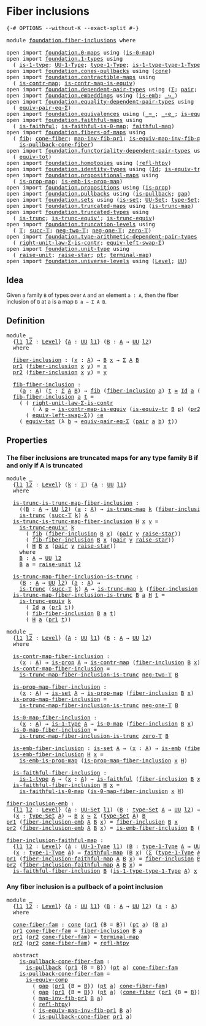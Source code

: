 # Fiber inclusions

<pre class="Agda"><a id="29" class="Symbol">{-#</a> <a id="33" class="Keyword">OPTIONS</a> <a id="41" class="Pragma">--without-K</a> <a id="53" class="Pragma">--exact-split</a> <a id="67" class="Symbol">#-}</a>

<a id="72" class="Keyword">module</a> <a id="79" href="foundation.fiber-inclusions.html" class="Module">foundation.fiber-inclusions</a> <a id="107" class="Keyword">where</a>

<a id="114" class="Keyword">open</a> <a id="119" class="Keyword">import</a> <a id="126" href="foundation.0-maps.html" class="Module">foundation.0-maps</a> <a id="144" class="Keyword">using</a> <a id="150" class="Symbol">(</a><a id="151" href="foundation-core.0-maps.html#1168" class="Function">is-0-map</a><a id="159" class="Symbol">)</a>
<a id="161" class="Keyword">open</a> <a id="166" class="Keyword">import</a> <a id="173" href="foundation.1-types.html" class="Module">foundation.1-types</a> <a id="192" class="Keyword">using</a>
  <a id="200" class="Symbol">(</a> <a id="202" href="foundation-core.1-types.html#654" class="Function">is-1-type</a><a id="211" class="Symbol">;</a> <a id="213" href="foundation-core.1-types.html#720" class="Function">UU-1-Type</a><a id="222" class="Symbol">;</a> <a id="224" href="foundation-core.1-types.html#792" class="Function">type-1-Type</a><a id="235" class="Symbol">;</a> <a id="237" href="foundation-core.1-types.html#869" class="Function">is-1-type-type-1-Type</a><a id="258" class="Symbol">)</a>
<a id="260" class="Keyword">open</a> <a id="265" class="Keyword">import</a> <a id="272" href="foundation.cones-pullbacks.html" class="Module">foundation.cones-pullbacks</a> <a id="299" class="Keyword">using</a> <a id="305" class="Symbol">(</a><a id="306" href="foundation-core.cones-pullbacks.html#1272" class="Function">cone</a><a id="310" class="Symbol">)</a>
<a id="312" class="Keyword">open</a> <a id="317" class="Keyword">import</a> <a id="324" href="foundation.contractible-maps.html" class="Module">foundation.contractible-maps</a> <a id="353" class="Keyword">using</a>
  <a id="361" class="Symbol">(</a> <a id="363" href="foundation-core.contractible-maps.html#1464" class="Function">is-contr-map</a><a id="375" class="Symbol">;</a> <a id="377" href="foundation-core.contractible-maps.html#3850" class="Function">is-contr-map-is-equiv</a><a id="398" class="Symbol">)</a>
<a id="400" class="Keyword">open</a> <a id="405" class="Keyword">import</a> <a id="412" href="foundation.dependent-pair-types.html" class="Module">foundation.dependent-pair-types</a> <a id="444" class="Keyword">using</a> <a id="450" class="Symbol">(</a><a id="451" href="foundation-core.dependent-pair-types.html#502" class="Record">Σ</a><a id="452" class="Symbol">;</a> <a id="454" href="foundation-core.dependent-pair-types.html#575" class="InductiveConstructor">pair</a><a id="458" class="Symbol">;</a> <a id="460" href="foundation-core.dependent-pair-types.html#592" class="Field">pr1</a><a id="463" class="Symbol">;</a> <a id="465" href="foundation-core.dependent-pair-types.html#604" class="Field">pr2</a><a id="468" class="Symbol">)</a>
<a id="470" class="Keyword">open</a> <a id="475" class="Keyword">import</a> <a id="482" href="foundation.embeddings.html" class="Module">foundation.embeddings</a> <a id="504" class="Keyword">using</a> <a id="510" class="Symbol">(</a><a id="511" href="foundation-core.embeddings.html#980" class="Function">is-emb</a><a id="517" class="Symbol">;</a> <a id="519" href="foundation-core.embeddings.html#1062" class="Function Operator">_↪_</a><a id="522" class="Symbol">)</a>
<a id="524" class="Keyword">open</a> <a id="529" class="Keyword">import</a> <a id="536" href="foundation.equality-dependent-pair-types.html" class="Module">foundation.equality-dependent-pair-types</a> <a id="577" class="Keyword">using</a>
  <a id="585" class="Symbol">(</a> <a id="587" href="foundation.equality-dependent-pair-types.html#2506" class="Function">equiv-pair-eq-Σ</a><a id="602" class="Symbol">)</a>
<a id="604" class="Keyword">open</a> <a id="609" class="Keyword">import</a> <a id="616" href="foundation.equivalences.html" class="Module">foundation.equivalences</a> <a id="640" class="Keyword">using</a> <a id="646" class="Symbol">(</a><a id="647" href="foundation-core.equivalences.html#1607" class="Function Operator">_≃_</a><a id="650" class="Symbol">;</a> <a id="652" href="foundation-core.equivalences.html#7855" class="Function Operator">_∘e_</a><a id="656" class="Symbol">;</a> <a id="658" href="foundation-core.equivalences.html#7183" class="Function">is-equiv-comp</a><a id="671" class="Symbol">)</a>
<a id="673" class="Keyword">open</a> <a id="678" class="Keyword">import</a> <a id="685" href="foundation.faithful-maps.html" class="Module">foundation.faithful-maps</a> <a id="710" class="Keyword">using</a>
  <a id="718" class="Symbol">(</a> <a id="720" href="foundation-core.faithful-maps.html#1676" class="Function">is-faithful</a><a id="731" class="Symbol">;</a> <a id="733" href="foundation-core.faithful-maps.html#3767" class="Function">is-faithful-is-0-map</a><a id="753" class="Symbol">;</a> <a id="755" href="foundation-core.faithful-maps.html#1766" class="Function">faithful-map</a><a id="767" class="Symbol">)</a>
<a id="769" class="Keyword">open</a> <a id="774" class="Keyword">import</a> <a id="781" href="foundation.fibers-of-maps.html" class="Module">foundation.fibers-of-maps</a> <a id="807" class="Keyword">using</a>
  <a id="815" class="Symbol">(</a> <a id="817" href="foundation-core.fibers-of-maps.html#928" class="Function">fib</a><a id="820" class="Symbol">;</a> <a id="822" href="foundation.fibers-of-maps.html#4737" class="Function">cone-fiber</a><a id="832" class="Symbol">;</a> <a id="834" href="foundation-core.fibers-of-maps.html#3085" class="Function">map-inv-fib-pr1</a><a id="849" class="Symbol">;</a> <a id="851" href="foundation-core.fibers-of-maps.html#3727" class="Function">is-equiv-map-inv-fib-pr1</a><a id="875" class="Symbol">;</a>
    <a id="881" href="foundation.fibers-of-maps.html#4912" class="Function">is-pullback-cone-fiber</a><a id="903" class="Symbol">)</a>
<a id="905" class="Keyword">open</a> <a id="910" class="Keyword">import</a> <a id="917" href="foundation.functoriality-dependent-pair-types.html" class="Module">foundation.functoriality-dependent-pair-types</a> <a id="963" class="Keyword">using</a>
  <a id="971" class="Symbol">(</a> <a id="973" href="foundation-core.functoriality-dependent-pair-types.html#6804" class="Function">equiv-tot</a><a id="982" class="Symbol">)</a>
<a id="984" class="Keyword">open</a> <a id="989" class="Keyword">import</a> <a id="996" href="foundation.homotopies.html" class="Module">foundation.homotopies</a> <a id="1018" class="Keyword">using</a> <a id="1024" class="Symbol">(</a><a id="1025" href="foundation-core.homotopies.html#710" class="Function">refl-htpy</a><a id="1034" class="Symbol">)</a>
<a id="1036" class="Keyword">open</a> <a id="1041" class="Keyword">import</a> <a id="1048" href="foundation.identity-types.html" class="Module">foundation.identity-types</a> <a id="1074" class="Keyword">using</a> <a id="1080" class="Symbol">(</a><a id="1081" href="foundation-core.identity-types.html#1754" class="Datatype">Id</a><a id="1083" class="Symbol">;</a> <a id="1085" href="foundation.identity-types.html#3670" class="Function">is-equiv-tr</a><a id="1096" class="Symbol">)</a>
<a id="1098" class="Keyword">open</a> <a id="1103" class="Keyword">import</a> <a id="1110" href="foundation.propositional-maps.html" class="Module">foundation.propositional-maps</a> <a id="1140" class="Keyword">using</a>
  <a id="1148" class="Symbol">(</a> <a id="1150" href="foundation-core.propositional-maps.html#1250" class="Function">is-prop-map</a><a id="1161" class="Symbol">;</a> <a id="1163" href="foundation-core.propositional-maps.html#1524" class="Function">is-emb-is-prop-map</a><a id="1181" class="Symbol">)</a>
<a id="1183" class="Keyword">open</a> <a id="1188" class="Keyword">import</a> <a id="1195" href="foundation.propositions.html" class="Module">foundation.propositions</a> <a id="1219" class="Keyword">using</a> <a id="1225" class="Symbol">(</a><a id="1226" href="foundation-core.propositions.html#1295" class="Function">is-prop</a><a id="1233" class="Symbol">)</a>
<a id="1235" class="Keyword">open</a> <a id="1240" class="Keyword">import</a> <a id="1247" href="foundation.pullbacks.html" class="Module">foundation.pullbacks</a> <a id="1268" class="Keyword">using</a> <a id="1274" class="Symbol">(</a><a id="1275" href="foundation-core.pullbacks.html#2885" class="Function">is-pullback</a><a id="1286" class="Symbol">;</a> <a id="1288" href="foundation-core.pullbacks.html#2383" class="Function">gap</a><a id="1291" class="Symbol">)</a>
<a id="1293" class="Keyword">open</a> <a id="1298" class="Keyword">import</a> <a id="1305" href="foundation.sets.html" class="Module">foundation.sets</a> <a id="1321" class="Keyword">using</a> <a id="1327" class="Symbol">(</a><a id="1328" href="foundation-core.sets.html#1099" class="Function">is-set</a><a id="1334" class="Symbol">;</a> <a id="1336" href="foundation-core.sets.html#1177" class="Function">UU-Set</a><a id="1342" class="Symbol">;</a> <a id="1344" href="foundation-core.sets.html#1291" class="Function">type-Set</a><a id="1352" class="Symbol">;</a> <a id="1354" href="foundation-core.sets.html#1342" class="Function">is-set-type-Set</a><a id="1369" class="Symbol">)</a>
<a id="1371" class="Keyword">open</a> <a id="1376" class="Keyword">import</a> <a id="1383" href="foundation.truncated-maps.html" class="Module">foundation.truncated-maps</a> <a id="1409" class="Keyword">using</a> <a id="1415" class="Symbol">(</a><a id="1416" href="foundation-core.truncated-maps.html#1873" class="Function">is-trunc-map</a><a id="1428" class="Symbol">)</a>
<a id="1430" class="Keyword">open</a> <a id="1435" class="Keyword">import</a> <a id="1442" href="foundation.truncated-types.html" class="Module">foundation.truncated-types</a> <a id="1469" class="Keyword">using</a>
  <a id="1477" class="Symbol">(</a> <a id="1479" href="foundation-core.truncated-types.html#1727" class="Function">is-trunc</a><a id="1487" class="Symbol">;</a> <a id="1489" href="foundation-core.truncated-types.html#4904" class="Function">is-trunc-equiv&#39;</a><a id="1504" class="Symbol">;</a> <a id="1506" href="foundation-core.truncated-types.html#4377" class="Function">is-trunc-equiv</a><a id="1520" class="Symbol">)</a>
<a id="1522" class="Keyword">open</a> <a id="1527" class="Keyword">import</a> <a id="1534" href="foundation.truncation-levels.html" class="Module">foundation.truncation-levels</a> <a id="1563" class="Keyword">using</a>
  <a id="1571" class="Symbol">(</a> <a id="1573" href="foundation-core.truncation-levels.html#382" class="Datatype">𝕋</a><a id="1574" class="Symbol">;</a> <a id="1576" href="foundation-core.truncation-levels.html#419" class="InductiveConstructor">succ-𝕋</a><a id="1582" class="Symbol">;</a> <a id="1584" href="foundation-core.truncation-levels.html#403" class="InductiveConstructor">neg-two-𝕋</a><a id="1593" class="Symbol">;</a> <a id="1595" href="foundation-core.truncation-levels.html#435" class="Function">neg-one-𝕋</a><a id="1604" class="Symbol">;</a> <a id="1606" href="foundation-core.truncation-levels.html#479" class="Function">zero-𝕋</a><a id="1612" class="Symbol">)</a>
<a id="1614" class="Keyword">open</a> <a id="1619" class="Keyword">import</a> <a id="1626" href="foundation.type-arithmetic-dependent-pair-types.html" class="Module">foundation.type-arithmetic-dependent-pair-types</a> <a id="1674" class="Keyword">using</a>
  <a id="1682" class="Symbol">(</a> <a id="1684" href="foundation-core.type-arithmetic-dependent-pair-types.html#4301" class="Function">right-unit-law-Σ-is-contr</a><a id="1709" class="Symbol">;</a> <a id="1711" href="foundation-core.type-arithmetic-dependent-pair-types.html#10226" class="Function">equiv-left-swap-Σ</a><a id="1728" class="Symbol">)</a>
<a id="1730" class="Keyword">open</a> <a id="1735" class="Keyword">import</a> <a id="1742" href="foundation.unit-type.html" class="Module">foundation.unit-type</a> <a id="1763" class="Keyword">using</a>
  <a id="1771" class="Symbol">(</a> <a id="1773" href="foundation.unit-type.html#1718" class="Function">raise-unit</a><a id="1783" class="Symbol">;</a> <a id="1785" href="foundation.unit-type.html#1779" class="Function">raise-star</a><a id="1795" class="Symbol">;</a> <a id="1797" href="foundation.unit-type.html#1589" class="Function">pt</a><a id="1799" class="Symbol">;</a> <a id="1801" href="foundation.unit-type.html#1453" class="Function">terminal-map</a><a id="1813" class="Symbol">)</a>
<a id="1815" class="Keyword">open</a> <a id="1820" class="Keyword">import</a> <a id="1827" href="foundation.universe-levels.html" class="Module">foundation.universe-levels</a> <a id="1854" class="Keyword">using</a> <a id="1860" class="Symbol">(</a><a id="1861" href="Agda.Primitive.html#597" class="Postulate">Level</a><a id="1866" class="Symbol">;</a> <a id="1868" href="foundation-core.universe-levels.html#222" class="Primitive">UU</a><a id="1870" class="Symbol">)</a>
</pre>
## Idea

Given a family `B` of types over `A` and an element `a : A`, then the fiber inclusion of `B` at a is a map `B a → Σ A B`.

## Definition

<pre class="Agda"><a id="2032" class="Keyword">module</a> <a id="2039" href="foundation.fiber-inclusions.html#2039" class="Module">_</a>
  <a id="2043" class="Symbol">{</a><a id="2044" href="foundation.fiber-inclusions.html#2044" class="Bound">l1</a> <a id="2047" href="foundation.fiber-inclusions.html#2047" class="Bound">l2</a> <a id="2050" class="Symbol">:</a> <a id="2052" href="Agda.Primitive.html#597" class="Postulate">Level</a><a id="2057" class="Symbol">}</a> <a id="2059" class="Symbol">{</a><a id="2060" href="foundation.fiber-inclusions.html#2060" class="Bound">A</a> <a id="2062" class="Symbol">:</a> <a id="2064" href="foundation-core.universe-levels.html#222" class="Primitive">UU</a> <a id="2067" href="foundation.fiber-inclusions.html#2044" class="Bound">l1</a><a id="2069" class="Symbol">}</a> <a id="2071" class="Symbol">(</a><a id="2072" href="foundation.fiber-inclusions.html#2072" class="Bound">B</a> <a id="2074" class="Symbol">:</a> <a id="2076" href="foundation.fiber-inclusions.html#2060" class="Bound">A</a> <a id="2078" class="Symbol">→</a> <a id="2080" href="foundation-core.universe-levels.html#222" class="Primitive">UU</a> <a id="2083" href="foundation.fiber-inclusions.html#2047" class="Bound">l2</a><a id="2085" class="Symbol">)</a>
  <a id="2089" class="Keyword">where</a>
  
  <a id="2100" href="foundation.fiber-inclusions.html#2100" class="Function">fiber-inclusion</a> <a id="2116" class="Symbol">:</a> <a id="2118" class="Symbol">(</a><a id="2119" href="foundation.fiber-inclusions.html#2119" class="Bound">x</a> <a id="2121" class="Symbol">:</a> <a id="2123" href="foundation.fiber-inclusions.html#2060" class="Bound">A</a><a id="2124" class="Symbol">)</a> <a id="2126" class="Symbol">→</a> <a id="2128" href="foundation.fiber-inclusions.html#2072" class="Bound">B</a> <a id="2130" href="foundation.fiber-inclusions.html#2119" class="Bound">x</a> <a id="2132" class="Symbol">→</a> <a id="2134" href="foundation-core.dependent-pair-types.html#502" class="Record">Σ</a> <a id="2136" href="foundation.fiber-inclusions.html#2060" class="Bound">A</a> <a id="2138" href="foundation.fiber-inclusions.html#2072" class="Bound">B</a>
  <a id="2142" href="foundation-core.dependent-pair-types.html#592" class="Field">pr1</a> <a id="2146" class="Symbol">(</a><a id="2147" href="foundation.fiber-inclusions.html#2100" class="Function">fiber-inclusion</a> <a id="2163" href="foundation.fiber-inclusions.html#2163" class="Bound">x</a> <a id="2165" href="foundation.fiber-inclusions.html#2165" class="Bound">y</a><a id="2166" class="Symbol">)</a> <a id="2168" class="Symbol">=</a> <a id="2170" href="foundation.fiber-inclusions.html#2163" class="Bound">x</a>
  <a id="2174" href="foundation-core.dependent-pair-types.html#604" class="Field">pr2</a> <a id="2178" class="Symbol">(</a><a id="2179" href="foundation.fiber-inclusions.html#2100" class="Function">fiber-inclusion</a> <a id="2195" href="foundation.fiber-inclusions.html#2195" class="Bound">x</a> <a id="2197" href="foundation.fiber-inclusions.html#2197" class="Bound">y</a><a id="2198" class="Symbol">)</a> <a id="2200" class="Symbol">=</a> <a id="2202" href="foundation.fiber-inclusions.html#2197" class="Bound">y</a>

  <a id="2207" href="foundation.fiber-inclusions.html#2207" class="Function">fib-fiber-inclusion</a> <a id="2227" class="Symbol">:</a>
    <a id="2233" class="Symbol">(</a><a id="2234" href="foundation.fiber-inclusions.html#2234" class="Bound">a</a> <a id="2236" class="Symbol">:</a> <a id="2238" href="foundation.fiber-inclusions.html#2060" class="Bound">A</a><a id="2239" class="Symbol">)</a> <a id="2241" class="Symbol">(</a><a id="2242" href="foundation.fiber-inclusions.html#2242" class="Bound">t</a> <a id="2244" class="Symbol">:</a> <a id="2246" href="foundation-core.dependent-pair-types.html#502" class="Record">Σ</a> <a id="2248" href="foundation.fiber-inclusions.html#2060" class="Bound">A</a> <a id="2250" href="foundation.fiber-inclusions.html#2072" class="Bound">B</a><a id="2251" class="Symbol">)</a> <a id="2253" class="Symbol">→</a> <a id="2255" href="foundation-core.fibers-of-maps.html#928" class="Function">fib</a> <a id="2259" class="Symbol">(</a><a id="2260" href="foundation.fiber-inclusions.html#2100" class="Function">fiber-inclusion</a> <a id="2276" href="foundation.fiber-inclusions.html#2234" class="Bound">a</a><a id="2277" class="Symbol">)</a> <a id="2279" href="foundation.fiber-inclusions.html#2242" class="Bound">t</a> <a id="2281" href="foundation-core.equivalences.html#1607" class="Function Operator">≃</a> <a id="2283" href="foundation-core.identity-types.html#1754" class="Datatype">Id</a> <a id="2286" href="foundation.fiber-inclusions.html#2234" class="Bound">a</a> <a id="2288" class="Symbol">(</a><a id="2289" href="foundation-core.dependent-pair-types.html#592" class="Field">pr1</a> <a id="2293" href="foundation.fiber-inclusions.html#2242" class="Bound">t</a><a id="2294" class="Symbol">)</a>
  <a id="2298" href="foundation.fiber-inclusions.html#2207" class="Function">fib-fiber-inclusion</a> <a id="2318" href="foundation.fiber-inclusions.html#2318" class="Bound">a</a> <a id="2320" href="foundation.fiber-inclusions.html#2320" class="Bound">t</a> <a id="2322" class="Symbol">=</a>
    <a id="2328" class="Symbol">(</a> <a id="2330" class="Symbol">(</a> <a id="2332" href="foundation-core.type-arithmetic-dependent-pair-types.html#4301" class="Function">right-unit-law-Σ-is-contr</a>
        <a id="2366" class="Symbol">(</a> <a id="2368" class="Symbol">λ</a> <a id="2370" href="foundation.fiber-inclusions.html#2370" class="Bound">p</a> <a id="2372" class="Symbol">→</a> <a id="2374" href="foundation-core.contractible-maps.html#3850" class="Function">is-contr-map-is-equiv</a> <a id="2396" class="Symbol">(</a><a id="2397" href="foundation.identity-types.html#3670" class="Function">is-equiv-tr</a> <a id="2409" href="foundation.fiber-inclusions.html#2072" class="Bound">B</a> <a id="2411" href="foundation.fiber-inclusions.html#2370" class="Bound">p</a><a id="2412" class="Symbol">)</a> <a id="2414" class="Symbol">(</a><a id="2415" href="foundation-core.dependent-pair-types.html#604" class="Field">pr2</a> <a id="2419" href="foundation.fiber-inclusions.html#2320" class="Bound">t</a><a id="2420" class="Symbol">)))</a> <a id="2424" href="foundation-core.equivalences.html#7855" class="Function Operator">∘e</a>
      <a id="2433" class="Symbol">(</a> <a id="2435" href="foundation-core.type-arithmetic-dependent-pair-types.html#10226" class="Function">equiv-left-swap-Σ</a><a id="2452" class="Symbol">))</a> <a id="2455" href="foundation-core.equivalences.html#7855" class="Function Operator">∘e</a>
    <a id="2462" class="Symbol">(</a> <a id="2464" href="foundation-core.functoriality-dependent-pair-types.html#6804" class="Function">equiv-tot</a> <a id="2474" class="Symbol">(λ</a> <a id="2477" href="foundation.fiber-inclusions.html#2477" class="Bound">b</a> <a id="2479" class="Symbol">→</a> <a id="2481" href="foundation.equality-dependent-pair-types.html#2506" class="Function">equiv-pair-eq-Σ</a> <a id="2497" class="Symbol">(</a><a id="2498" href="foundation-core.dependent-pair-types.html#575" class="InductiveConstructor">pair</a> <a id="2503" href="foundation.fiber-inclusions.html#2318" class="Bound">a</a> <a id="2505" href="foundation.fiber-inclusions.html#2477" class="Bound">b</a><a id="2506" class="Symbol">)</a> <a id="2508" href="foundation.fiber-inclusions.html#2320" class="Bound">t</a><a id="2509" class="Symbol">))</a>
</pre>
## Properties

### The fiber inclusions are truncated maps for any type family B if and only if A is truncated

<pre class="Agda"><a id="2633" class="Keyword">module</a> <a id="2640" href="foundation.fiber-inclusions.html#2640" class="Module">_</a>
  <a id="2644" class="Symbol">{</a><a id="2645" href="foundation.fiber-inclusions.html#2645" class="Bound">l1</a> <a id="2648" href="foundation.fiber-inclusions.html#2648" class="Bound">l2</a> <a id="2651" class="Symbol">:</a> <a id="2653" href="Agda.Primitive.html#597" class="Postulate">Level</a><a id="2658" class="Symbol">}</a> <a id="2660" class="Symbol">(</a><a id="2661" href="foundation.fiber-inclusions.html#2661" class="Bound">k</a> <a id="2663" class="Symbol">:</a> <a id="2665" href="foundation-core.truncation-levels.html#382" class="Datatype">𝕋</a><a id="2666" class="Symbol">)</a> <a id="2668" class="Symbol">{</a><a id="2669" href="foundation.fiber-inclusions.html#2669" class="Bound">A</a> <a id="2671" class="Symbol">:</a> <a id="2673" href="foundation-core.universe-levels.html#222" class="Primitive">UU</a> <a id="2676" href="foundation.fiber-inclusions.html#2645" class="Bound">l1</a><a id="2678" class="Symbol">}</a>
  <a id="2682" class="Keyword">where</a>
  
  <a id="2693" href="foundation.fiber-inclusions.html#2693" class="Function">is-trunc-is-trunc-map-fiber-inclusion</a> <a id="2731" class="Symbol">:</a>
    <a id="2737" class="Symbol">((</a><a id="2739" href="foundation.fiber-inclusions.html#2739" class="Bound">B</a> <a id="2741" class="Symbol">:</a> <a id="2743" href="foundation.fiber-inclusions.html#2669" class="Bound">A</a> <a id="2745" class="Symbol">→</a> <a id="2747" href="foundation-core.universe-levels.html#222" class="Primitive">UU</a> <a id="2750" href="foundation.fiber-inclusions.html#2648" class="Bound">l2</a><a id="2752" class="Symbol">)</a> <a id="2754" class="Symbol">(</a><a id="2755" href="foundation.fiber-inclusions.html#2755" class="Bound">a</a> <a id="2757" class="Symbol">:</a> <a id="2759" href="foundation.fiber-inclusions.html#2669" class="Bound">A</a><a id="2760" class="Symbol">)</a> <a id="2762" class="Symbol">→</a> <a id="2764" href="foundation-core.truncated-maps.html#1873" class="Function">is-trunc-map</a> <a id="2777" href="foundation.fiber-inclusions.html#2661" class="Bound">k</a> <a id="2779" class="Symbol">(</a><a id="2780" href="foundation.fiber-inclusions.html#2100" class="Function">fiber-inclusion</a> <a id="2796" href="foundation.fiber-inclusions.html#2739" class="Bound">B</a> <a id="2798" href="foundation.fiber-inclusions.html#2755" class="Bound">a</a><a id="2799" class="Symbol">))</a> <a id="2802" class="Symbol">→</a>
    <a id="2808" href="foundation-core.truncated-types.html#1727" class="Function">is-trunc</a> <a id="2817" class="Symbol">(</a><a id="2818" href="foundation-core.truncation-levels.html#419" class="InductiveConstructor">succ-𝕋</a> <a id="2825" href="foundation.fiber-inclusions.html#2661" class="Bound">k</a><a id="2826" class="Symbol">)</a> <a id="2828" href="foundation.fiber-inclusions.html#2669" class="Bound">A</a>
  <a id="2832" href="foundation.fiber-inclusions.html#2693" class="Function">is-trunc-is-trunc-map-fiber-inclusion</a> <a id="2870" href="foundation.fiber-inclusions.html#2870" class="Bound">H</a> <a id="2872" href="foundation.fiber-inclusions.html#2872" class="Bound">x</a> <a id="2874" href="foundation.fiber-inclusions.html#2874" class="Bound">y</a> <a id="2876" class="Symbol">=</a>
    <a id="2882" href="foundation-core.truncated-types.html#4904" class="Function">is-trunc-equiv&#39;</a> <a id="2898" href="foundation.fiber-inclusions.html#2661" class="Bound">k</a>
      <a id="2906" class="Symbol">(</a> <a id="2908" href="foundation-core.fibers-of-maps.html#928" class="Function">fib</a> <a id="2912" class="Symbol">(</a><a id="2913" href="foundation.fiber-inclusions.html#2100" class="Function">fiber-inclusion</a> <a id="2929" href="foundation.fiber-inclusions.html#3057" class="Function">B</a> <a id="2931" href="foundation.fiber-inclusions.html#2872" class="Bound">x</a><a id="2932" class="Symbol">)</a> <a id="2934" class="Symbol">(</a><a id="2935" href="foundation-core.dependent-pair-types.html#575" class="InductiveConstructor">pair</a> <a id="2940" href="foundation.fiber-inclusions.html#2874" class="Bound">y</a> <a id="2942" href="foundation.unit-type.html#1779" class="Function">raise-star</a><a id="2952" class="Symbol">))</a>
      <a id="2961" class="Symbol">(</a> <a id="2963" href="foundation.fiber-inclusions.html#2207" class="Function">fib-fiber-inclusion</a> <a id="2983" href="foundation.fiber-inclusions.html#3057" class="Function">B</a> <a id="2985" href="foundation.fiber-inclusions.html#2872" class="Bound">x</a> <a id="2987" class="Symbol">(</a><a id="2988" href="foundation-core.dependent-pair-types.html#575" class="InductiveConstructor">pair</a> <a id="2993" href="foundation.fiber-inclusions.html#2874" class="Bound">y</a> <a id="2995" href="foundation.unit-type.html#1779" class="Function">raise-star</a><a id="3005" class="Symbol">))</a>
      <a id="3014" class="Symbol">(</a> <a id="3016" href="foundation.fiber-inclusions.html#2870" class="Bound">H</a> <a id="3018" href="foundation.fiber-inclusions.html#3057" class="Function">B</a> <a id="3020" href="foundation.fiber-inclusions.html#2872" class="Bound">x</a> <a id="3022" class="Symbol">(</a><a id="3023" href="foundation-core.dependent-pair-types.html#575" class="InductiveConstructor">pair</a> <a id="3028" href="foundation.fiber-inclusions.html#2874" class="Bound">y</a> <a id="3030" href="foundation.unit-type.html#1779" class="Function">raise-star</a><a id="3040" class="Symbol">))</a>
    <a id="3047" class="Keyword">where</a>
    <a id="3057" href="foundation.fiber-inclusions.html#3057" class="Function">B</a> <a id="3059" class="Symbol">:</a> <a id="3061" href="foundation.fiber-inclusions.html#2669" class="Bound">A</a> <a id="3063" class="Symbol">→</a> <a id="3065" href="foundation-core.universe-levels.html#222" class="Primitive">UU</a> <a id="3068" href="foundation.fiber-inclusions.html#2648" class="Bound">l2</a>
    <a id="3075" href="foundation.fiber-inclusions.html#3057" class="Function">B</a> <a id="3077" href="foundation.fiber-inclusions.html#3077" class="Bound">a</a> <a id="3079" class="Symbol">=</a> <a id="3081" href="foundation.unit-type.html#1718" class="Function">raise-unit</a> <a id="3092" href="foundation.fiber-inclusions.html#2648" class="Bound">l2</a>

  <a id="3098" href="foundation.fiber-inclusions.html#3098" class="Function">is-trunc-map-fiber-inclusion-is-trunc</a> <a id="3136" class="Symbol">:</a>
    <a id="3142" class="Symbol">(</a><a id="3143" href="foundation.fiber-inclusions.html#3143" class="Bound">B</a> <a id="3145" class="Symbol">:</a> <a id="3147" href="foundation.fiber-inclusions.html#2669" class="Bound">A</a> <a id="3149" class="Symbol">→</a> <a id="3151" href="foundation-core.universe-levels.html#222" class="Primitive">UU</a> <a id="3154" href="foundation.fiber-inclusions.html#2648" class="Bound">l2</a><a id="3156" class="Symbol">)</a> <a id="3158" class="Symbol">(</a><a id="3159" href="foundation.fiber-inclusions.html#3159" class="Bound">a</a> <a id="3161" class="Symbol">:</a> <a id="3163" href="foundation.fiber-inclusions.html#2669" class="Bound">A</a><a id="3164" class="Symbol">)</a> <a id="3166" class="Symbol">→</a>
    <a id="3172" href="foundation-core.truncated-types.html#1727" class="Function">is-trunc</a> <a id="3181" class="Symbol">(</a><a id="3182" href="foundation-core.truncation-levels.html#419" class="InductiveConstructor">succ-𝕋</a> <a id="3189" href="foundation.fiber-inclusions.html#2661" class="Bound">k</a><a id="3190" class="Symbol">)</a> <a id="3192" href="foundation.fiber-inclusions.html#2669" class="Bound">A</a> <a id="3194" class="Symbol">→</a> <a id="3196" href="foundation-core.truncated-maps.html#1873" class="Function">is-trunc-map</a> <a id="3209" href="foundation.fiber-inclusions.html#2661" class="Bound">k</a> <a id="3211" class="Symbol">(</a><a id="3212" href="foundation.fiber-inclusions.html#2100" class="Function">fiber-inclusion</a> <a id="3228" href="foundation.fiber-inclusions.html#3143" class="Bound">B</a> <a id="3230" href="foundation.fiber-inclusions.html#3159" class="Bound">a</a><a id="3231" class="Symbol">)</a>
  <a id="3235" href="foundation.fiber-inclusions.html#3098" class="Function">is-trunc-map-fiber-inclusion-is-trunc</a> <a id="3273" href="foundation.fiber-inclusions.html#3273" class="Bound">B</a> <a id="3275" href="foundation.fiber-inclusions.html#3275" class="Bound">a</a> <a id="3277" href="foundation.fiber-inclusions.html#3277" class="Bound">H</a> <a id="3279" href="foundation.fiber-inclusions.html#3279" class="Bound">t</a> <a id="3281" class="Symbol">=</a>
    <a id="3287" href="foundation-core.truncated-types.html#4377" class="Function">is-trunc-equiv</a> <a id="3302" href="foundation.fiber-inclusions.html#2661" class="Bound">k</a>
      <a id="3310" class="Symbol">(</a> <a id="3312" href="foundation-core.identity-types.html#1754" class="Datatype">Id</a> <a id="3315" href="foundation.fiber-inclusions.html#3275" class="Bound">a</a> <a id="3317" class="Symbol">(</a><a id="3318" href="foundation-core.dependent-pair-types.html#592" class="Field">pr1</a> <a id="3322" href="foundation.fiber-inclusions.html#3279" class="Bound">t</a><a id="3323" class="Symbol">))</a>
      <a id="3332" class="Symbol">(</a> <a id="3334" href="foundation.fiber-inclusions.html#2207" class="Function">fib-fiber-inclusion</a> <a id="3354" href="foundation.fiber-inclusions.html#3273" class="Bound">B</a> <a id="3356" href="foundation.fiber-inclusions.html#3275" class="Bound">a</a> <a id="3358" href="foundation.fiber-inclusions.html#3279" class="Bound">t</a><a id="3359" class="Symbol">)</a>
      <a id="3367" class="Symbol">(</a> <a id="3369" href="foundation.fiber-inclusions.html#3277" class="Bound">H</a> <a id="3371" href="foundation.fiber-inclusions.html#3275" class="Bound">a</a> <a id="3373" class="Symbol">(</a><a id="3374" href="foundation-core.dependent-pair-types.html#592" class="Field">pr1</a> <a id="3378" href="foundation.fiber-inclusions.html#3279" class="Bound">t</a><a id="3379" class="Symbol">))</a>

<a id="3383" class="Keyword">module</a> <a id="3390" href="foundation.fiber-inclusions.html#3390" class="Module">_</a>
  <a id="3394" class="Symbol">{</a><a id="3395" href="foundation.fiber-inclusions.html#3395" class="Bound">l1</a> <a id="3398" href="foundation.fiber-inclusions.html#3398" class="Bound">l2</a> <a id="3401" class="Symbol">:</a> <a id="3403" href="Agda.Primitive.html#597" class="Postulate">Level</a><a id="3408" class="Symbol">}</a> <a id="3410" class="Symbol">{</a><a id="3411" href="foundation.fiber-inclusions.html#3411" class="Bound">A</a> <a id="3413" class="Symbol">:</a> <a id="3415" href="foundation-core.universe-levels.html#222" class="Primitive">UU</a> <a id="3418" href="foundation.fiber-inclusions.html#3395" class="Bound">l1</a><a id="3420" class="Symbol">}</a> <a id="3422" class="Symbol">(</a><a id="3423" href="foundation.fiber-inclusions.html#3423" class="Bound">B</a> <a id="3425" class="Symbol">:</a> <a id="3427" href="foundation.fiber-inclusions.html#3411" class="Bound">A</a> <a id="3429" class="Symbol">→</a> <a id="3431" href="foundation-core.universe-levels.html#222" class="Primitive">UU</a> <a id="3434" href="foundation.fiber-inclusions.html#3398" class="Bound">l2</a><a id="3436" class="Symbol">)</a>
  <a id="3440" class="Keyword">where</a>

  <a id="3449" href="foundation.fiber-inclusions.html#3449" class="Function">is-contr-map-fiber-inclusion</a> <a id="3478" class="Symbol">:</a>
    <a id="3484" class="Symbol">(</a><a id="3485" href="foundation.fiber-inclusions.html#3485" class="Bound">x</a> <a id="3487" class="Symbol">:</a> <a id="3489" href="foundation.fiber-inclusions.html#3411" class="Bound">A</a><a id="3490" class="Symbol">)</a> <a id="3492" class="Symbol">→</a> <a id="3494" href="foundation-core.propositions.html#1295" class="Function">is-prop</a> <a id="3502" href="foundation.fiber-inclusions.html#3411" class="Bound">A</a> <a id="3504" class="Symbol">→</a> <a id="3506" href="foundation-core.contractible-maps.html#1464" class="Function">is-contr-map</a> <a id="3519" class="Symbol">(</a><a id="3520" href="foundation.fiber-inclusions.html#2100" class="Function">fiber-inclusion</a> <a id="3536" href="foundation.fiber-inclusions.html#3423" class="Bound">B</a> <a id="3538" href="foundation.fiber-inclusions.html#3485" class="Bound">x</a><a id="3539" class="Symbol">)</a>
  <a id="3543" href="foundation.fiber-inclusions.html#3449" class="Function">is-contr-map-fiber-inclusion</a> <a id="3572" class="Symbol">=</a>
    <a id="3578" href="foundation.fiber-inclusions.html#3098" class="Function">is-trunc-map-fiber-inclusion-is-trunc</a> <a id="3616" href="foundation-core.truncation-levels.html#403" class="InductiveConstructor">neg-two-𝕋</a> <a id="3626" href="foundation.fiber-inclusions.html#3423" class="Bound">B</a>

  <a id="3631" href="foundation.fiber-inclusions.html#3631" class="Function">is-prop-map-fiber-inclusion</a> <a id="3659" class="Symbol">:</a>
    <a id="3665" class="Symbol">(</a><a id="3666" href="foundation.fiber-inclusions.html#3666" class="Bound">x</a> <a id="3668" class="Symbol">:</a> <a id="3670" href="foundation.fiber-inclusions.html#3411" class="Bound">A</a><a id="3671" class="Symbol">)</a> <a id="3673" class="Symbol">→</a> <a id="3675" href="foundation-core.sets.html#1099" class="Function">is-set</a> <a id="3682" href="foundation.fiber-inclusions.html#3411" class="Bound">A</a> <a id="3684" class="Symbol">→</a> <a id="3686" href="foundation-core.propositional-maps.html#1250" class="Function">is-prop-map</a> <a id="3698" class="Symbol">(</a><a id="3699" href="foundation.fiber-inclusions.html#2100" class="Function">fiber-inclusion</a> <a id="3715" href="foundation.fiber-inclusions.html#3423" class="Bound">B</a> <a id="3717" href="foundation.fiber-inclusions.html#3666" class="Bound">x</a><a id="3718" class="Symbol">)</a>
  <a id="3722" href="foundation.fiber-inclusions.html#3631" class="Function">is-prop-map-fiber-inclusion</a> <a id="3750" class="Symbol">=</a>
    <a id="3756" href="foundation.fiber-inclusions.html#3098" class="Function">is-trunc-map-fiber-inclusion-is-trunc</a> <a id="3794" href="foundation-core.truncation-levels.html#435" class="Function">neg-one-𝕋</a> <a id="3804" href="foundation.fiber-inclusions.html#3423" class="Bound">B</a>

  <a id="3809" href="foundation.fiber-inclusions.html#3809" class="Function">is-0-map-fiber-inclusion</a> <a id="3834" class="Symbol">:</a>
    <a id="3840" class="Symbol">(</a><a id="3841" href="foundation.fiber-inclusions.html#3841" class="Bound">x</a> <a id="3843" class="Symbol">:</a> <a id="3845" href="foundation.fiber-inclusions.html#3411" class="Bound">A</a><a id="3846" class="Symbol">)</a> <a id="3848" class="Symbol">→</a> <a id="3850" href="foundation-core.1-types.html#654" class="Function">is-1-type</a> <a id="3860" href="foundation.fiber-inclusions.html#3411" class="Bound">A</a> <a id="3862" class="Symbol">→</a> <a id="3864" href="foundation-core.0-maps.html#1168" class="Function">is-0-map</a> <a id="3873" class="Symbol">(</a><a id="3874" href="foundation.fiber-inclusions.html#2100" class="Function">fiber-inclusion</a> <a id="3890" href="foundation.fiber-inclusions.html#3423" class="Bound">B</a> <a id="3892" href="foundation.fiber-inclusions.html#3841" class="Bound">x</a><a id="3893" class="Symbol">)</a>
  <a id="3897" href="foundation.fiber-inclusions.html#3809" class="Function">is-0-map-fiber-inclusion</a> <a id="3922" class="Symbol">=</a>
    <a id="3928" href="foundation.fiber-inclusions.html#3098" class="Function">is-trunc-map-fiber-inclusion-is-trunc</a> <a id="3966" href="foundation-core.truncation-levels.html#479" class="Function">zero-𝕋</a> <a id="3973" href="foundation.fiber-inclusions.html#3423" class="Bound">B</a>

  <a id="3978" href="foundation.fiber-inclusions.html#3978" class="Function">is-emb-fiber-inclusion</a> <a id="4001" class="Symbol">:</a> <a id="4003" href="foundation-core.sets.html#1099" class="Function">is-set</a> <a id="4010" href="foundation.fiber-inclusions.html#3411" class="Bound">A</a> <a id="4012" class="Symbol">→</a> <a id="4014" class="Symbol">(</a><a id="4015" href="foundation.fiber-inclusions.html#4015" class="Bound">x</a> <a id="4017" class="Symbol">:</a> <a id="4019" href="foundation.fiber-inclusions.html#3411" class="Bound">A</a><a id="4020" class="Symbol">)</a> <a id="4022" class="Symbol">→</a> <a id="4024" href="foundation-core.embeddings.html#980" class="Function">is-emb</a> <a id="4031" class="Symbol">(</a><a id="4032" href="foundation.fiber-inclusions.html#2100" class="Function">fiber-inclusion</a> <a id="4048" href="foundation.fiber-inclusions.html#3423" class="Bound">B</a> <a id="4050" href="foundation.fiber-inclusions.html#4015" class="Bound">x</a><a id="4051" class="Symbol">)</a>
  <a id="4055" href="foundation.fiber-inclusions.html#3978" class="Function">is-emb-fiber-inclusion</a> <a id="4078" href="foundation.fiber-inclusions.html#4078" class="Bound">H</a> <a id="4080" href="foundation.fiber-inclusions.html#4080" class="Bound">x</a> <a id="4082" class="Symbol">=</a>
    <a id="4088" href="foundation-core.propositional-maps.html#1524" class="Function">is-emb-is-prop-map</a> <a id="4107" class="Symbol">(</a><a id="4108" href="foundation.fiber-inclusions.html#3631" class="Function">is-prop-map-fiber-inclusion</a> <a id="4136" href="foundation.fiber-inclusions.html#4080" class="Bound">x</a> <a id="4138" href="foundation.fiber-inclusions.html#4078" class="Bound">H</a><a id="4139" class="Symbol">)</a>

  <a id="4144" href="foundation.fiber-inclusions.html#4144" class="Function">is-faithful-fiber-inclusion</a> <a id="4172" class="Symbol">:</a>
    <a id="4178" href="foundation-core.1-types.html#654" class="Function">is-1-type</a> <a id="4188" href="foundation.fiber-inclusions.html#3411" class="Bound">A</a> <a id="4190" class="Symbol">→</a> <a id="4192" class="Symbol">(</a><a id="4193" href="foundation.fiber-inclusions.html#4193" class="Bound">x</a> <a id="4195" class="Symbol">:</a> <a id="4197" href="foundation.fiber-inclusions.html#3411" class="Bound">A</a><a id="4198" class="Symbol">)</a> <a id="4200" class="Symbol">→</a> <a id="4202" href="foundation-core.faithful-maps.html#1676" class="Function">is-faithful</a> <a id="4214" class="Symbol">(</a><a id="4215" href="foundation.fiber-inclusions.html#2100" class="Function">fiber-inclusion</a> <a id="4231" href="foundation.fiber-inclusions.html#3423" class="Bound">B</a> <a id="4233" href="foundation.fiber-inclusions.html#4193" class="Bound">x</a><a id="4234" class="Symbol">)</a>
  <a id="4238" href="foundation.fiber-inclusions.html#4144" class="Function">is-faithful-fiber-inclusion</a> <a id="4266" href="foundation.fiber-inclusions.html#4266" class="Bound">H</a> <a id="4268" href="foundation.fiber-inclusions.html#4268" class="Bound">x</a> <a id="4270" class="Symbol">=</a>
    <a id="4276" href="foundation-core.faithful-maps.html#3767" class="Function">is-faithful-is-0-map</a> <a id="4297" class="Symbol">(</a><a id="4298" href="foundation.fiber-inclusions.html#3809" class="Function">is-0-map-fiber-inclusion</a> <a id="4323" href="foundation.fiber-inclusions.html#4268" class="Bound">x</a> <a id="4325" href="foundation.fiber-inclusions.html#4266" class="Bound">H</a><a id="4326" class="Symbol">)</a>

<a id="fiber-inclusion-emb"></a><a id="4329" href="foundation.fiber-inclusions.html#4329" class="Function">fiber-inclusion-emb</a> <a id="4349" class="Symbol">:</a>
  <a id="4353" class="Symbol">{</a><a id="4354" href="foundation.fiber-inclusions.html#4354" class="Bound">l1</a> <a id="4357" href="foundation.fiber-inclusions.html#4357" class="Bound">l2</a> <a id="4360" class="Symbol">:</a> <a id="4362" href="Agda.Primitive.html#597" class="Postulate">Level</a><a id="4367" class="Symbol">}</a> <a id="4369" class="Symbol">(</a><a id="4370" href="foundation.fiber-inclusions.html#4370" class="Bound">A</a> <a id="4372" class="Symbol">:</a> <a id="4374" href="foundation-core.sets.html#1177" class="Function">UU-Set</a> <a id="4381" href="foundation.fiber-inclusions.html#4354" class="Bound">l1</a><a id="4383" class="Symbol">)</a> <a id="4385" class="Symbol">(</a><a id="4386" href="foundation.fiber-inclusions.html#4386" class="Bound">B</a> <a id="4388" class="Symbol">:</a> <a id="4390" href="foundation-core.sets.html#1291" class="Function">type-Set</a> <a id="4399" href="foundation.fiber-inclusions.html#4370" class="Bound">A</a> <a id="4401" class="Symbol">→</a> <a id="4403" href="foundation-core.universe-levels.html#222" class="Primitive">UU</a> <a id="4406" href="foundation.fiber-inclusions.html#4357" class="Bound">l2</a><a id="4408" class="Symbol">)</a> <a id="4410" class="Symbol">→</a>
  <a id="4414" class="Symbol">(</a><a id="4415" href="foundation.fiber-inclusions.html#4415" class="Bound">x</a> <a id="4417" class="Symbol">:</a> <a id="4419" href="foundation-core.sets.html#1291" class="Function">type-Set</a> <a id="4428" href="foundation.fiber-inclusions.html#4370" class="Bound">A</a><a id="4429" class="Symbol">)</a> <a id="4431" class="Symbol">→</a> <a id="4433" href="foundation.fiber-inclusions.html#4386" class="Bound">B</a> <a id="4435" href="foundation.fiber-inclusions.html#4415" class="Bound">x</a> <a id="4437" href="foundation-core.embeddings.html#1062" class="Function Operator">↪</a> <a id="4439" href="foundation-core.dependent-pair-types.html#502" class="Record">Σ</a> <a id="4441" class="Symbol">(</a><a id="4442" href="foundation-core.sets.html#1291" class="Function">type-Set</a> <a id="4451" href="foundation.fiber-inclusions.html#4370" class="Bound">A</a><a id="4452" class="Symbol">)</a> <a id="4454" href="foundation.fiber-inclusions.html#4386" class="Bound">B</a>
<a id="4456" href="foundation-core.dependent-pair-types.html#592" class="Field">pr1</a> <a id="4460" class="Symbol">(</a><a id="4461" href="foundation.fiber-inclusions.html#4329" class="Function">fiber-inclusion-emb</a> <a id="4481" href="foundation.fiber-inclusions.html#4481" class="Bound">A</a> <a id="4483" href="foundation.fiber-inclusions.html#4483" class="Bound">B</a> <a id="4485" href="foundation.fiber-inclusions.html#4485" class="Bound">x</a><a id="4486" class="Symbol">)</a> <a id="4488" class="Symbol">=</a> <a id="4490" href="foundation.fiber-inclusions.html#2100" class="Function">fiber-inclusion</a> <a id="4506" href="foundation.fiber-inclusions.html#4483" class="Bound">B</a> <a id="4508" href="foundation.fiber-inclusions.html#4485" class="Bound">x</a>
<a id="4510" href="foundation-core.dependent-pair-types.html#604" class="Field">pr2</a> <a id="4514" class="Symbol">(</a><a id="4515" href="foundation.fiber-inclusions.html#4329" class="Function">fiber-inclusion-emb</a> <a id="4535" href="foundation.fiber-inclusions.html#4535" class="Bound">A</a> <a id="4537" href="foundation.fiber-inclusions.html#4537" class="Bound">B</a> <a id="4539" href="foundation.fiber-inclusions.html#4539" class="Bound">x</a><a id="4540" class="Symbol">)</a> <a id="4542" class="Symbol">=</a> <a id="4544" href="foundation.fiber-inclusions.html#3978" class="Function">is-emb-fiber-inclusion</a> <a id="4567" href="foundation.fiber-inclusions.html#4537" class="Bound">B</a> <a id="4569" class="Symbol">(</a><a id="4570" href="foundation-core.sets.html#1342" class="Function">is-set-type-Set</a> <a id="4586" href="foundation.fiber-inclusions.html#4535" class="Bound">A</a><a id="4587" class="Symbol">)</a> <a id="4589" href="foundation.fiber-inclusions.html#4539" class="Bound">x</a>

<a id="fiber-inclusion-faithful-map"></a><a id="4592" href="foundation.fiber-inclusions.html#4592" class="Function">fiber-inclusion-faithful-map</a> <a id="4621" class="Symbol">:</a>
  <a id="4625" class="Symbol">{</a><a id="4626" href="foundation.fiber-inclusions.html#4626" class="Bound">l1</a> <a id="4629" href="foundation.fiber-inclusions.html#4629" class="Bound">l2</a> <a id="4632" class="Symbol">:</a> <a id="4634" href="Agda.Primitive.html#597" class="Postulate">Level</a><a id="4639" class="Symbol">}</a> <a id="4641" class="Symbol">(</a><a id="4642" href="foundation.fiber-inclusions.html#4642" class="Bound">A</a> <a id="4644" class="Symbol">:</a> <a id="4646" href="foundation-core.1-types.html#720" class="Function">UU-1-Type</a> <a id="4656" href="foundation.fiber-inclusions.html#4626" class="Bound">l1</a><a id="4658" class="Symbol">)</a> <a id="4660" class="Symbol">(</a><a id="4661" href="foundation.fiber-inclusions.html#4661" class="Bound">B</a> <a id="4663" class="Symbol">:</a> <a id="4665" href="foundation-core.1-types.html#792" class="Function">type-1-Type</a> <a id="4677" href="foundation.fiber-inclusions.html#4642" class="Bound">A</a> <a id="4679" class="Symbol">→</a> <a id="4681" href="foundation-core.universe-levels.html#222" class="Primitive">UU</a> <a id="4684" href="foundation.fiber-inclusions.html#4629" class="Bound">l2</a><a id="4686" class="Symbol">)</a> <a id="4688" class="Symbol">→</a>
  <a id="4692" class="Symbol">(</a><a id="4693" href="foundation.fiber-inclusions.html#4693" class="Bound">x</a> <a id="4695" class="Symbol">:</a> <a id="4697" href="foundation-core.1-types.html#792" class="Function">type-1-Type</a> <a id="4709" href="foundation.fiber-inclusions.html#4642" class="Bound">A</a><a id="4710" class="Symbol">)</a> <a id="4712" class="Symbol">→</a> <a id="4714" href="foundation-core.faithful-maps.html#1766" class="Function">faithful-map</a> <a id="4727" class="Symbol">(</a><a id="4728" href="foundation.fiber-inclusions.html#4661" class="Bound">B</a> <a id="4730" href="foundation.fiber-inclusions.html#4693" class="Bound">x</a><a id="4731" class="Symbol">)</a> <a id="4733" class="Symbol">(</a><a id="4734" href="foundation-core.dependent-pair-types.html#502" class="Record">Σ</a> <a id="4736" class="Symbol">(</a><a id="4737" href="foundation-core.1-types.html#792" class="Function">type-1-Type</a> <a id="4749" href="foundation.fiber-inclusions.html#4642" class="Bound">A</a><a id="4750" class="Symbol">)</a> <a id="4752" href="foundation.fiber-inclusions.html#4661" class="Bound">B</a><a id="4753" class="Symbol">)</a>
<a id="4755" href="foundation-core.dependent-pair-types.html#592" class="Field">pr1</a> <a id="4759" class="Symbol">(</a><a id="4760" href="foundation.fiber-inclusions.html#4592" class="Function">fiber-inclusion-faithful-map</a> <a id="4789" href="foundation.fiber-inclusions.html#4789" class="Bound">A</a> <a id="4791" href="foundation.fiber-inclusions.html#4791" class="Bound">B</a> <a id="4793" href="foundation.fiber-inclusions.html#4793" class="Bound">x</a><a id="4794" class="Symbol">)</a> <a id="4796" class="Symbol">=</a> <a id="4798" href="foundation.fiber-inclusions.html#2100" class="Function">fiber-inclusion</a> <a id="4814" href="foundation.fiber-inclusions.html#4791" class="Bound">B</a> <a id="4816" href="foundation.fiber-inclusions.html#4793" class="Bound">x</a>
<a id="4818" href="foundation-core.dependent-pair-types.html#604" class="Field">pr2</a> <a id="4822" class="Symbol">(</a><a id="4823" href="foundation.fiber-inclusions.html#4592" class="Function">fiber-inclusion-faithful-map</a> <a id="4852" href="foundation.fiber-inclusions.html#4852" class="Bound">A</a> <a id="4854" href="foundation.fiber-inclusions.html#4854" class="Bound">B</a> <a id="4856" href="foundation.fiber-inclusions.html#4856" class="Bound">x</a><a id="4857" class="Symbol">)</a> <a id="4859" class="Symbol">=</a>
  <a id="4863" href="foundation.fiber-inclusions.html#4144" class="Function">is-faithful-fiber-inclusion</a> <a id="4891" href="foundation.fiber-inclusions.html#4854" class="Bound">B</a> <a id="4893" class="Symbol">(</a><a id="4894" href="foundation-core.1-types.html#869" class="Function">is-1-type-type-1-Type</a> <a id="4916" href="foundation.fiber-inclusions.html#4852" class="Bound">A</a><a id="4917" class="Symbol">)</a> <a id="4919" href="foundation.fiber-inclusions.html#4856" class="Bound">x</a>
</pre>
### Any fiber inclusion is a pullback of a point inclusion

<pre class="Agda"><a id="4994" class="Keyword">module</a> <a id="5001" href="foundation.fiber-inclusions.html#5001" class="Module">_</a>
  <a id="5005" class="Symbol">{</a><a id="5006" href="foundation.fiber-inclusions.html#5006" class="Bound">l1</a> <a id="5009" href="foundation.fiber-inclusions.html#5009" class="Bound">l2</a> <a id="5012" class="Symbol">:</a> <a id="5014" href="Agda.Primitive.html#597" class="Postulate">Level</a><a id="5019" class="Symbol">}</a> <a id="5021" class="Symbol">{</a><a id="5022" href="foundation.fiber-inclusions.html#5022" class="Bound">A</a> <a id="5024" class="Symbol">:</a> <a id="5026" href="foundation-core.universe-levels.html#222" class="Primitive">UU</a> <a id="5029" href="foundation.fiber-inclusions.html#5006" class="Bound">l1</a><a id="5031" class="Symbol">}</a> <a id="5033" class="Symbol">(</a><a id="5034" href="foundation.fiber-inclusions.html#5034" class="Bound">B</a> <a id="5036" class="Symbol">:</a> <a id="5038" href="foundation.fiber-inclusions.html#5022" class="Bound">A</a> <a id="5040" class="Symbol">→</a> <a id="5042" href="foundation-core.universe-levels.html#222" class="Primitive">UU</a> <a id="5045" href="foundation.fiber-inclusions.html#5009" class="Bound">l2</a><a id="5047" class="Symbol">)</a> <a id="5049" class="Symbol">(</a><a id="5050" href="foundation.fiber-inclusions.html#5050" class="Bound">a</a> <a id="5052" class="Symbol">:</a> <a id="5054" href="foundation.fiber-inclusions.html#5022" class="Bound">A</a><a id="5055" class="Symbol">)</a>
  <a id="5059" class="Keyword">where</a>
  
  <a id="5070" href="foundation.fiber-inclusions.html#5070" class="Function">cone-fiber-fam</a> <a id="5085" class="Symbol">:</a> <a id="5087" href="foundation-core.cones-pullbacks.html#1272" class="Function">cone</a> <a id="5092" class="Symbol">(</a><a id="5093" href="foundation-core.dependent-pair-types.html#592" class="Field">pr1</a> <a id="5097" class="Symbol">{</a><a id="5098" class="Argument">B</a> <a id="5100" class="Symbol">=</a> <a id="5102" href="foundation.fiber-inclusions.html#5034" class="Bound">B</a><a id="5103" class="Symbol">})</a> <a id="5106" class="Symbol">(</a><a id="5107" href="foundation.unit-type.html#1589" class="Function">pt</a> <a id="5110" href="foundation.fiber-inclusions.html#5050" class="Bound">a</a><a id="5111" class="Symbol">)</a> <a id="5113" class="Symbol">(</a><a id="5114" href="foundation.fiber-inclusions.html#5034" class="Bound">B</a> <a id="5116" href="foundation.fiber-inclusions.html#5050" class="Bound">a</a><a id="5117" class="Symbol">)</a>
  <a id="5121" href="foundation-core.dependent-pair-types.html#592" class="Field">pr1</a> <a id="5125" href="foundation.fiber-inclusions.html#5070" class="Function">cone-fiber-fam</a> <a id="5140" class="Symbol">=</a> <a id="5142" href="foundation.fiber-inclusions.html#2100" class="Function">fiber-inclusion</a> <a id="5158" href="foundation.fiber-inclusions.html#5034" class="Bound">B</a> <a id="5160" href="foundation.fiber-inclusions.html#5050" class="Bound">a</a>
  <a id="5164" href="foundation-core.dependent-pair-types.html#592" class="Field">pr1</a> <a id="5168" class="Symbol">(</a><a id="5169" href="foundation-core.dependent-pair-types.html#604" class="Field">pr2</a> <a id="5173" href="foundation.fiber-inclusions.html#5070" class="Function">cone-fiber-fam</a><a id="5187" class="Symbol">)</a> <a id="5189" class="Symbol">=</a> <a id="5191" href="foundation.unit-type.html#1453" class="Function">terminal-map</a>
  <a id="5206" href="foundation-core.dependent-pair-types.html#604" class="Field">pr2</a> <a id="5210" class="Symbol">(</a><a id="5211" href="foundation-core.dependent-pair-types.html#604" class="Field">pr2</a> <a id="5215" href="foundation.fiber-inclusions.html#5070" class="Function">cone-fiber-fam</a><a id="5229" class="Symbol">)</a> <a id="5231" class="Symbol">=</a> <a id="5233" href="foundation-core.homotopies.html#710" class="Function">refl-htpy</a>

  <a id="5246" class="Keyword">abstract</a>
    <a id="5259" href="foundation.fiber-inclusions.html#5259" class="Function">is-pullback-cone-fiber-fam</a> <a id="5286" class="Symbol">:</a>
      <a id="5294" href="foundation-core.pullbacks.html#2885" class="Function">is-pullback</a> <a id="5306" class="Symbol">(</a><a id="5307" href="foundation-core.dependent-pair-types.html#592" class="Field">pr1</a> <a id="5311" class="Symbol">{</a><a id="5312" class="Argument">B</a> <a id="5314" class="Symbol">=</a> <a id="5316" href="foundation.fiber-inclusions.html#5034" class="Bound">B</a><a id="5317" class="Symbol">})</a> <a id="5320" class="Symbol">(</a><a id="5321" href="foundation.unit-type.html#1589" class="Function">pt</a> <a id="5324" href="foundation.fiber-inclusions.html#5050" class="Bound">a</a><a id="5325" class="Symbol">)</a> <a id="5327" href="foundation.fiber-inclusions.html#5070" class="Function">cone-fiber-fam</a>
    <a id="5346" href="foundation.fiber-inclusions.html#5259" class="Function">is-pullback-cone-fiber-fam</a> <a id="5373" class="Symbol">=</a>
      <a id="5381" href="foundation-core.equivalences.html#7183" class="Function">is-equiv-comp</a>
        <a id="5403" class="Symbol">(</a> <a id="5405" href="foundation-core.pullbacks.html#2383" class="Function">gap</a> <a id="5409" class="Symbol">(</a><a id="5410" href="foundation-core.dependent-pair-types.html#592" class="Field">pr1</a> <a id="5414" class="Symbol">{</a><a id="5415" class="Argument">B</a> <a id="5417" class="Symbol">=</a> <a id="5419" href="foundation.fiber-inclusions.html#5034" class="Bound">B</a><a id="5420" class="Symbol">})</a> <a id="5423" class="Symbol">(</a><a id="5424" href="foundation.unit-type.html#1589" class="Function">pt</a> <a id="5427" href="foundation.fiber-inclusions.html#5050" class="Bound">a</a><a id="5428" class="Symbol">)</a> <a id="5430" href="foundation.fiber-inclusions.html#5070" class="Function">cone-fiber-fam</a><a id="5444" class="Symbol">)</a>
        <a id="5454" class="Symbol">(</a> <a id="5456" href="foundation-core.pullbacks.html#2383" class="Function">gap</a> <a id="5460" class="Symbol">(</a><a id="5461" href="foundation-core.dependent-pair-types.html#592" class="Field">pr1</a> <a id="5465" class="Symbol">{</a><a id="5466" class="Argument">B</a> <a id="5468" class="Symbol">=</a> <a id="5470" href="foundation.fiber-inclusions.html#5034" class="Bound">B</a><a id="5471" class="Symbol">})</a> <a id="5474" class="Symbol">(</a><a id="5475" href="foundation.unit-type.html#1589" class="Function">pt</a> <a id="5478" href="foundation.fiber-inclusions.html#5050" class="Bound">a</a><a id="5479" class="Symbol">)</a> <a id="5481" class="Symbol">(</a><a id="5482" href="foundation.fibers-of-maps.html#4737" class="Function">cone-fiber</a> <a id="5493" class="Symbol">(</a><a id="5494" href="foundation-core.dependent-pair-types.html#592" class="Field">pr1</a> <a id="5498" class="Symbol">{</a><a id="5499" class="Argument">B</a> <a id="5501" class="Symbol">=</a> <a id="5503" href="foundation.fiber-inclusions.html#5034" class="Bound">B</a><a id="5504" class="Symbol">})</a> <a id="5507" href="foundation.fiber-inclusions.html#5050" class="Bound">a</a><a id="5508" class="Symbol">))</a>
        <a id="5519" class="Symbol">(</a> <a id="5521" href="foundation-core.fibers-of-maps.html#3085" class="Function">map-inv-fib-pr1</a> <a id="5537" href="foundation.fiber-inclusions.html#5034" class="Bound">B</a> <a id="5539" href="foundation.fiber-inclusions.html#5050" class="Bound">a</a><a id="5540" class="Symbol">)</a>
        <a id="5550" class="Symbol">(</a> <a id="5552" href="foundation-core.homotopies.html#710" class="Function">refl-htpy</a><a id="5561" class="Symbol">)</a>
        <a id="5571" class="Symbol">(</a> <a id="5573" href="foundation-core.fibers-of-maps.html#3727" class="Function">is-equiv-map-inv-fib-pr1</a> <a id="5598" href="foundation.fiber-inclusions.html#5034" class="Bound">B</a> <a id="5600" href="foundation.fiber-inclusions.html#5050" class="Bound">a</a><a id="5601" class="Symbol">)</a>
        <a id="5611" class="Symbol">(</a> <a id="5613" href="foundation.fibers-of-maps.html#4912" class="Function">is-pullback-cone-fiber</a> <a id="5636" href="foundation-core.dependent-pair-types.html#592" class="Field">pr1</a> <a id="5640" href="foundation.fiber-inclusions.html#5050" class="Bound">a</a><a id="5641" class="Symbol">)</a>
</pre>